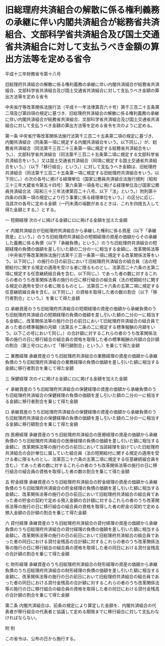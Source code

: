 # 旧総理府共済組合の解散に係る権利義務の承継に伴い内閣共済組合が総務省共済組合、文部科学省共済組合及び国土交通省共済組合に対して支払うべき金額の算出方法等を定める省令

平成十三年財務省令第十八号

旧総理府共済組合の解散に係る権利義務の承継に伴い内閣共済組合が総務省共済組合、文部科学省共済組合及び国土交通省共済組合に対して支払うべき金額の算出方法等を定める省令

中央省庁等改革関係法施行法（平成十一年法律第百六十号）第千三百二十五条第二項及び第四項の規定に基づき、旧総理府共済組合の解散に係る権利義務の承継に伴い内閣共済組合が総務省共済組合、文部科学省共済組合及び国土交通省共済組合に対して支払うべき金額の算出方法等を定める省令を次のように定める。

第一条 中央省庁等改革関係法施行法第千三百二十五条第二項の規定に基づき、内閣共済組合（同条第一項に規定する内閣共済組合をいう。以下同じ。）が、総務省共済組合（同法第千三百二十三条第一項に規定する総務省共済組合をいう。）、文部科学省共済組合（同法第千三百二十五条第二項に規定する文部科学省共済組合をいう。）又は国土交通省共済組合（同項に規定する国土交通省共済組合をいう。）（以下「移行組合」という。）に対して支払うべき金額は、旧総理府共済組合（同法第千三百二十五条第一項に規定する旧総理府共済組合をいう。以下同じ。）の次の各号に掲げる経理単位（国家公務員共済組合法施行規則（昭和三十三年大蔵省令第五十四号）第六条第一項各号に掲げる経理単位及び国家公務員共済組合法（昭和三十三年法律第百二十八号。以下「法」という。）附則第十四条の四第一項の規定により行う事業に係る経理単位をいう。）の区分に応じ、当該次の各号に定める金額（一円未満の端数があるときは、これを四捨五入して得た金額とする。）とする。

一 短期経理 次のイに掲げる金額にロに掲げる金額を加えた金額

イ 内閣共済組合が旧総理府共済組合から承継した権利に係る資産（以下「承継資産」という。）のうち旧総理府共済組合の短期経理の資産の価額からその承継した義務に係る負債（以下「承継負債」という。）のうち旧総理府共済組合の短期経理の負債の価額を差し引いた額の二分の一に相当する金額に、改革関係法等（中央省庁等改革関係法施行法第千三百一条第一項に規定する改革関係法等をいう。以下同じ。）の施行の日の前日において旧総理府共済組合の組合員（法の短期給付に関する規定の適用を受ける者に限るものとし、法第百二十六条の五第二項に規定する任意継続組合員を含む。以下同じ。）であった者の数に対するこれらの者のうち改革関係法等の施行の日に移行組合の組合員（法の短期給付に関する規定の適用を受ける者に限るものとし、法第百二十六条の五第二項に規定する任意継続組合員を含む。以下同じ。）の資格を取得した者の数の割合（以下「移行者割合」という。）を乗じて得た金額

ロ 承継資産のうち旧総理府共済組合の短期経理の資産の価額から承継負債のうち旧総理府共済組合の短期経理の負債の価額を差し引いた額の二分の一に相当する金額に、改革関係法等の施行の日の前日において旧総理府共済組合の組合員であった者の標準報酬の月額（法第五十二条の二に規定する標準報酬の月額をいう。以下この号において同じ。）の合計額に対するこれらの者のうち改革関係法等の施行の日に移行組合の組合員の資格を取得した者の標準報酬の月額の合計額の割合（第三号ロにおいて「移行額割合」という。）を乗じて得た金額

二 業務経理 承継資産のうち旧総理府共済組合の業務経理の資産の価額から承継負債のうち旧総理府共済組合の業務経理の負債の価額を差し引いた額に相当する金額に移行者割合を乗じて得た金額

三 保健経理 次のイに掲げる金額にロに掲げる金額を加えた金額

イ 承継資産のうち旧総理府共済組合の保健経理の資産の価額から承継負債のうち旧総理府共済組合の保健経理の負債の価額を差し引いた額の二分の一に相当する金額に移行者割合を乗じて得た金額

ロ 承継資産のうち旧総理府共済組合の保健経理の資産の価額から承継負債のうち旧総理府共済組合の保健経理の負債の価額を差し引いた額の二分の一に相当する金額に移行額割合を乗じて得た金額

四 医療経理 承継資産のうち旧総理府共済組合の医療経理の資産の価額から承継負債のうち旧総理府共済組合の医療経理の負債の価額を差し引いた額に相当する金額に、改革関係法等の施行の日の前日において当該経理を設けていた旧総理府共済組合の会計単位に属していた組合員（法の短期給付に関する規定の適用を受ける者に限るものとし、法第百二十六条の五第二項に規定する任意継続組合員を含む。）であった者の数に対するこれらの者のうち改革関係法等の施行の日に移行組合の組合員の資格を取得した者の数の割合を乗じて得た金額

五 貯金経理 承継資産のうち旧総理府共済組合の貯金経理の資産の価額から承継負債のうち旧総理府共済組合の貯金経理の負債の価額を差し引いた額に相当する金額に、改革関係法等の施行の日の前日において旧総理府共済組合の組合員であった者の貯金の契約で定める預入金額の合計額に対するこれらの者のうち改革関係法等の施行の日に移行組合の組合員の資格を取得した者の貯金の契約で定める預入金額の合計額の割合を乗じて得た金額

六 貸付経理 承継資産のうち旧総理府共済組合の貸付経理の資産の価額から承継負債のうち旧総理府共済組合の貸付経理の負債の価額を差し引いた額に相当する金額に、改革関係法等の施行の日の前日において旧総理府共済組合の組合員であった者の同日における貸付金残高の合計額に対するこれらの者のうち改革関係法等の施行の日に移行組合の組合員の資格を取得した者の同日における貸付金残高の合計額の割合を乗じて得た金額

七 財形経理 承継資産のうち旧総理府共済組合の財形経理の資産の価額から承継負債のうち旧総理府共済組合の財形経理の負債の価額を差し引いた額に相当する金額に、改革関係法等の施行の日の前日において旧総理府共済組合の組合員であった者の同日における貸付金残高の合計額に対するこれらの者のうち改革関係法等の施行の日に移行組合の組合員の資格を取得した者の同日における貸付金残高の合計額の割合を乗じて得た金額

第二条 内閣共済組合は、前条の規定により算定した金額を、内閣共済組合の代表者が移行組合の代表者と協議して定める期限までに移行組合に対して支払わなければならない。

附 則

この省令は、公布の日から施行する。
